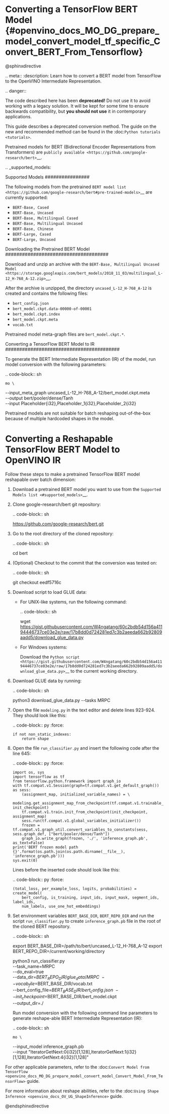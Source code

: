 # Converting a TensorFlow BERT Model {#openvino_docs_MO_DG_prepare_model_convert_model_tf_specific_Convert_BERT_From_Tensorflow}

@sphinxdirective

.. meta::
   :description: Learn how to convert a BERT model 
                 from TensorFlow to the OpenVINO Intermediate Representation.


.. danger::

   The code described here has been **deprecated!** Do not use it to avoid working with a legacy solution. It will be kept for some time to ensure backwards compatibility, but **you should not use** it in contemporary applications.

   This guide describes a deprecated conversion method. The guide on the new and recommended method can be found in the :doc:`Python tutorials <tutorials>`.
   
Pretrained models for BERT (Bidirectional Encoder Representations from Transformers) are
`publicly available <https://github.com/google-research/bert>`__.

.. _supported_models:

Supported Models
################

The following models from the pretrained `BERT model list <https://github.com/google-research/bert#pre-trained-models>`__ are currently supported:

* ``BERT-Base, Cased``
* ``BERT-Base, Uncased``
* ``BERT-Base, Multilingual Cased``
* ``BERT-Base, Multilingual Uncased``
* ``BERT-Base, Chinese``
* ``BERT-Large, Cased``
* ``BERT-Large, Uncased``

Downloading the Pretrained BERT Model
#####################################

Download and unzip an archive with the `BERT-Base, Multilingual Uncased Model <https://storage.googleapis.com/bert_models/2018_11_03/multilingual_L-12_H-768_A-12.zip>`__.

After the archive is unzipped, the directory ``uncased_L-12_H-768_A-12`` is created and contains the following files:

* ``bert_config.json``
* ``bert_model.ckpt.data-00000-of-00001``
* ``bert_model.ckpt.index``
* ``bert_model.ckpt.meta``
* ``vocab.txt``

Pretrained model meta-graph files are ``bert_model.ckpt.*``.

Converting a TensorFlow BERT Model to IR
#########################################

To generate the BERT Intermediate Representation (IR) of the model, run model conversion with the following parameters:

.. code-block:: sh

    mo \
   --input_meta_graph uncased_L-12_H-768_A-12/bert_model.ckpt.meta \
   --output bert/pooler/dense/Tanh                                 \
   --input Placeholder{i32},Placeholder_1{i32},Placeholder_2{i32}


Pretrained models are not suitable for batch reshaping out-of-the-box because of multiple hardcoded shapes in the model.

Converting a Reshapable TensorFlow BERT Model to OpenVINO IR
=============================================================

Follow these steps to make a pretrained TensorFlow BERT model reshapable over batch dimension:

1. Download a pretrained BERT model you want to use from the `Supported Models list <#supported_models>`__.

2. Clone google-research/bert git repository:

   .. code-block:: sh

      https://github.com/google-research/bert.git

3. Go to the root directory of the cloned repository:

   .. code-block:: sh

      cd bert

4. (Optional) Checkout to the commit that the conversion was tested on:

   .. code-block:: sh

      git checkout eedf5716c

5. Download script to load GLUE data:

   * For UNIX-like systems, run the following command:

     .. code-block:: sh

        wget https://gist.githubusercontent.com/W4ngatang/60c2bdb54d156a41194446737ce03e2e/raw/17b8dd0d724281ed7c3b2aeeda662b92809aadd5/download_glue_data.py

   * For Windows systems:

     Download the `Python script <https://gist.githubusercontent.com/W4ngatang/60c2bdb54d156a41194446737ce03e2e/raw/17b8dd0d724281ed7c3b2aeeda662b92809aadd5/download_glue_data.py>`__ to the current working directory.

6. Download GLUE data by running:

   .. code-block:: sh

      python3 download_glue_data.py --tasks MRPC

7. Open the file ``modeling.py`` in the text editor and delete lines 923-924. They should look like this:

   .. code-block:: py
      :force:

       if not non_static_indexes:
           return shape

8. Open the file ``run_classifier.py`` and insert the following code after the line 645:

   .. code-block:: py
      :force:

       import os, sys
       import tensorflow as tf
       from tensorflow.python.framework import graph_io
       with tf.compat.v1.Session(graph=tf.compat.v1.get_default_graph()) as sess:
           (assignment_map, initialized_variable_names) = \
               modeling.get_assignment_map_from_checkpoint(tf.compat.v1.trainable_variables(), init_checkpoint)
           tf.compat.v1.train.init_from_checkpoint(init_checkpoint, assignment_map)
           sess.run(tf.compat.v1.global_variables_initializer())
           frozen = tf.compat.v1.graph_util.convert_variables_to_constants(sess, sess.graph_def, ["bert/pooler/dense/Tanh"])
           graph_io.write_graph(frozen, './', 'inference_graph.pb', as_text=False)
       print('BERT frozen model path {}'.format(os.path.join(os.path.dirname(__file__), 'inference_graph.pb')))
       sys.exit(0)

   Lines before the inserted code should look like this:

   .. code-block:: py
      :force:

       (total_loss, per_example_loss, logits, probabilities) = create_model(
           bert_config, is_training, input_ids, input_mask, segment_ids, label_ids,
           num_labels, use_one_hot_embeddings)


9. Set environment variables ``BERT_BASE_DIR``, ``BERT_REPO_DIR`` and run the script ``run_classifier.py`` to create ``inference_graph.pb`` file in the root of the cloned BERT repository.

   .. code-block:: sh

      export BERT_BASE_DIR=/path/to/bert/uncased_L-12_H-768_A-12
      export BERT_REPO_DIR=/current/working/directory

      python3 run_classifier.py \
          --task_name=MRPC \
          --do_eval=true \
          --data_dir=$BERT_REPO_DIR/glue_data/MRPC \
          --vocab_file=$BERT_BASE_DIR/vocab.txt \
          --bert_config_file=$BERT_BASE_DIR/bert_config.json \
          --init_checkpoint=$BERT_BASE_DIR/bert_model.ckpt \
          --output_dir=./

   Run model conversion with the following command line parameters to generate reshape-able BERT Intermediate Representation (IR):

   .. code-block:: sh

       mo \
      --input_model inference_graph.pb \
      --input "IteratorGetNext:0{i32}[1,128],IteratorGetNext:1{i32}[1,128],IteratorGetNext:4{i32}[1,128]"

For other applicable parameters, refer to the :doc:`Convert Model from TensorFlow <openvino_docs_MO_DG_prepare_model_convert_model_Convert_Model_From_TensorFlow>` guide.

For more information about reshape abilities, refer to the :doc:`Using Shape Inference <openvino_docs_OV_UG_ShapeInference>` guide.

@endsphinxdirective
